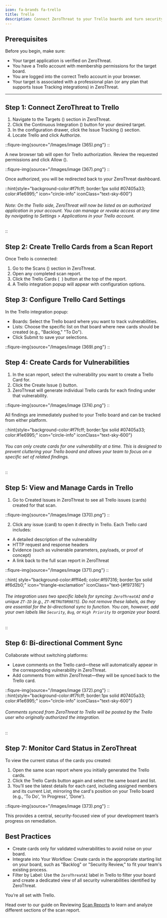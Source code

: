 ```yaml
---
icon: fa-brands fa-trello
title: Trello
description: Connect ZeroThreat to your Trello boards and turn security findings into actionable tasks for your development team. This integration creates detailed Trello cards from vulnerabilities, enabling better collaboration between security and development teams. By bringing security issues into your existing project boards, you can track the entire remediation process visually and ensure that fixing vulnerabilities becomes part of your team's process.
---
```



## **Prerequisites**

Before you begin, make sure:

* Your target application is verified on ZeroThreat.
* You have a Trello account with membership permissions for the target board.
* You are logged into the correct Trello account in your browser.
* Your target is associated with a professional plan (or any plan that supports Issue Tracking integrations) in ZeroThreat.

***

## **Step 1: Connect ZeroThreat to Trello**

1. Navigate to the Targets (<img src="/Images/image%20(44).png" alt="" data-size="line">) section in ZeroThreat.
2. Click the Continuous Integration (<img src="/Images/image%20(207).png" alt="" data-size="line">) button for your desired target.
3. In the configuration drawer, click the Issue Tracking (<img src="/Images/image%20(208).png" alt="" data-size="line">) section.
4. Locate Trello and click Authorize.

::fiqure-img{source="/Images/image (365).png"}
::

A new browser tab will open for Trello authorization. Review the requested permissions and click Allow (<img src="/Images/image (366).png" alt="" data-size="line">).

::fiqure-img{source="/Images/image (367).png"}
::

Once authorized, you will be redirected back to your ZeroThreat dashboard.

::hint{style="background-color:#f7fcff; border:1px solid #07405a33; color:#1e6995;" icon="circle-info" iconClass="text-sky-600"}
###### Note: On the Trello side, ZeroThreat will now be listed as an authorized application in your account. You can manage or revoke access at any time by navigating to Settings > Applications in your Trello account.
::

## **Step 2: Create Trello Cards from a Scan Report**

Once Trello is connected:

1. Go to the Scans (<img src="/Images/image%20(210).png" alt="" data-size="line">) section in ZeroThreat.
2. Open any completed scan report.
3. Click the Trello Cards ( <img src="/Images/image (368).png" alt="" data-size="line"> ) button at the top of the report.
4. A Trello integration popup will appear with configuration options.

## **Step 3: Configure Trello Card Settings**

In the Trello integration popup:

* Boards: Select the Trello board where you want to track vulnerabilities.
* Lists: Choose the specific list on that board where new cards should be created (e.g., "Backlog," "To Do").
* Click Submit to save your selections.

::fiqure-img{source="/Images/image (369).png"}
::

## **Step 4: Create Cards for Vulnerabilities**

1. In the scan report, select the vulnerability you want to create a Trello Card for.
2. Click the Create Issue (<img src="https://zerothreat.gitbook.io/docs-zerothreat/~gitbook/image?url=https%3A%2F%2Fhelp.zerothreat.dev%2FImages%2Fimage%2520%28330%29.png&#x26;width=148&#x26;dpr=4&#x26;quality=100&#x26;sign=87c798bb&#x26;sv=2" alt="" data-size="line">) button.
3. ZeroThreat will generate individual Trello cards for each finding under that vulnerability.

::fiqure-img{source="/Images/image (374).png"}
::

All findings are immediately pushed to your Trello board and can be tracked from either platform.

::hint{style="background-color:#f7fcff; border:1px solid #07405a33; color:#1e6995;" icon="circle-info" iconClass="text-sky-600"}
###### You can only create cards for one vulnerability at a time. This is designed to prevent cluttering your Trello board and allows your team to focus on a specific set of related findings.
::

## **Step 5: View and Manage Cards in Trello**

1. Go to Created Issues in ZeroThreat to see all Trello issues (cards) created for that scan.

::fiqure-img{source="/Images/image (370).png"}
::

2. Click any issue (card) to open it directly in Trello. Each Trello card includes:

* A detailed description of the vulnerability
* HTTP request and response headers
* Evidence (such as vulnerable parameters, payloads, or proof of concept)
* A link back to the full scan report in ZeroThreat

::fiqure-img{source="/Images/image (371).png"}
::


::hint{ style="background-color:#fff4e6; color:#f97316; border:1px solid #f6d2b0;" icon="triangle-exclamation" iconClass="text-[#f97316]"}
###### The integration uses two specific labels for syncing: `ZeroThreatAI` and a unique `ZT-ID` (e.g., `ZT-METRUT0R9875`). Do not remove these labels, as they are essential for the bi-directional sync to function. You can, however, add your own labels like `Security`, `Bug`, or `High Priority` to organize your board.
::

## **Step 6: Bi-directional Comment Sync**

Collaborate without switching platforms:

* Leave comments on the Trello card—these will automatically appear in the corresponding vulnerability in ZeroThreat.
* Add comments from within ZeroThreat—they will be synced back to the Trello card.

::fiqure-img{source="/Images/image (372).png"}
::
::hint{style="background-color:#f7fcff; border:1px solid #07405a33; color:#1e6995;" icon="circle-info" iconClass="text-sky-600"}
###### Comments synced from ZeroThreat to Trello will be posted by the Trello user who originally authorized the integration.&#x20;
::
## **Step 7: Monitor Card Status in ZeroThreat**

To view the current status of the cards you created:

1. Open the same scan report where you initially generated the Trello cards.
2. Click the Trello Cards button again and select the same board and list.
3. You’ll see the latest details for each card, including assigned members and its current List, mirroring the card's position on your Trello board (e.g., 'To Do', 'In Progress', 'Done').

::fiqure-img{source="/Images/image (373).png"}
::

This provides a central, security-focused view of your development team’s progress on remediation.

## **Best Practices**

* Create cards only for validated vulnerabilities to avoid noise on your board.
* Integrate into Your Workflow: Create cards in the appropriate starting list on your board, such as "Backlog" or "Security Review," to fit your team's existing process.
* Filter by Label: Use the `ZeroThreatAI` label in Trello to filter your board and create a dedicated view of all security vulnerabilities identified by ZeroThreat.

You’re all set with Trello.&#x20;

Head over to our guide on Reviewing [Scan Reports](../../manage-scans/scan-report) to learn and analyze different sections of the scan report.
